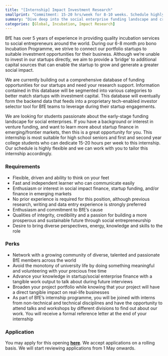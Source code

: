 ```yaml
---
title: "[Internship] Impact Investment Research"
smallprint: "Commitment: 15-20 hrs/week for 8-10 weeks. Schedule highly negotiable."
summary: "Dive deep into the social enterprise funding landscape and create tangible impact. Conduct research to build out a database of active funding opportunities for startups in our Incubation Programme. Applications will be reviewed from 1 May onwards." # this will be visible on platforms like LinkedIn when sharing
categories: [Global, Incubation, Impact Research]
---
```


BfE has over 5 years of experience in providing quality incubation services to social entrepreneurs around the world. During our 6-8 month pro bono Incubation Programme, we strive to connect our portfolio startups to suitable investment opportunities for their business. Although we’re unable to invest in our startups directly, we aim to provide a ‘bridge’ to additional capital sources that can enable the startup to grow and generate a greater social impact. 

We are currently building out a comprehensive database of funding opportunities for our startups and need your research support. Information contained in this database will be segmented into various categories to better match startups with investment capital. This database will eventually form the backend data that feeds into a proprietary tech-enabled investor selector tool for BfE teams to leverage during their startup engagements. 

We are looking for students passionate about the early-stage funding landscape for social enterprises. If you have a background or interest in venture funding, and want to learn more about startup finance in emerging/frontier markets, then this is a great opportunity for you. This internship is most suitable for high school seniors and first and second year college students who can dedicate 15-20 hours per week to this internship. Our schedule is highly flexible and we can work with you to tailor this internship accordingly.

### Requirements
- Flexible, driven and ability to think on your feet
- Fast and independent learner who can communicate easily
- Enthusiasm or interest in social impact finance, startup funding, and/or finance in emerging markets
- No prior experience is required for this position, although previous research, writing and data entry experience is strongly preferred
- Enthusiasm and commitment to BfE’s cause
- Qualities of integrity, credibility and a passion for building a more prosperous and sustainable future through social entrepreneurship
- Desire to bring diverse perspectives, energy, knowledge and skills to the role

### Perks
- Network with a growing community of diverse, talented and passionate BfE members across the world
- Avoid the monotony of university life by doing something meaningful and volunteering with your precious free time
- Advance your knowledge in startup/social enterprise finance with a tangible work output to talk about during future interviews
- Broaden your project portfolio while knowing that your project will have a direct tangible impact on real-life businesses
- As part of BfE’s internship programme, you will be joined with interns from non-technical and technical disciplines and have the opportunity to attend talks and workshops by different divisions to find out about our work. You will receive a formal reference letter at the end of your internship

### Application
You may apply for this opening [**here**](https://forms.gle/uvzRm8MadVhBNo6A6). We accept applications on a rolling basis. We will start reviewing applications from 1 May onwards.
